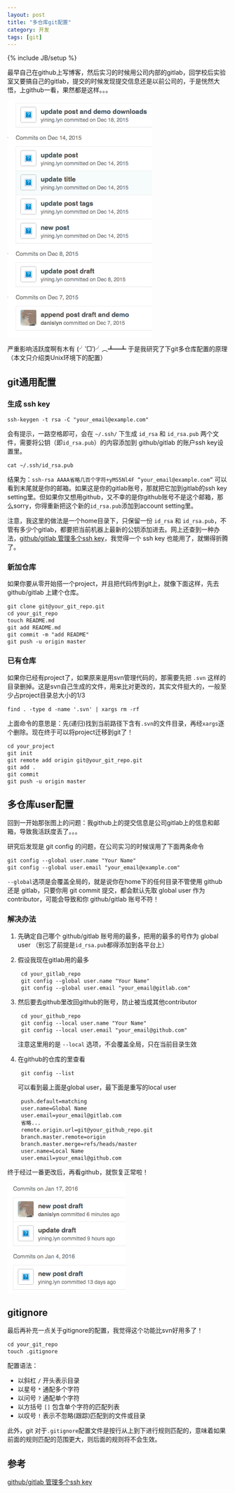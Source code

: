 ```yaml
---
layout: post
title: "多仓库git配置"
category: 开发
tags: [git]
---
```

{% include JB/setup %}

最早自己在github上写博客，然后实习的时候用公司内部的gitlab，回学校后实验室又要搞自己的gitlab，提交的时候发现提交信息还是以前公司的，于是恍然大悟，上github一看，果然都是这样。。。

<!-- break -->

<img src="/assets/captures/20160118_01.png" style="max-width:330px">

严重影响活跃度啊有木有 (╯‵□′)╯︵┻━┻   于是我研究了下git多仓库配置的原理（本文只介绍类Unix环境下的配置）


git通用配置
-----------

### 生成 ssh key

	ssh-keygen -t rsa -C "your_email@example.com"

会有提示，一路空格即可，会在 `~/.ssh/` 下生成 `id_rsa` 和 `id_rsa.pub` 两个文件，需要将公钥（即`id_rsa.pub`）的内容添加到 github/gitlab 的账户ssh key设置里。

	cat ~/.ssh/id_rsa.pub
	
结果为：`ssh-rsa AAAA省略几百个字符+yMS5Nl4F “your_email@example.com”` 可以看到末尾就是你的邮箱。如果这是你的gitlab账号，那就把它加到gitlab的ssh key setting里。但如果你又想用github，又不幸的是你github账号不是这个邮箱，那么sorry，你得重新把这个新的`id_rsa.pub`添加到account setting里。

注意，我这里的做法是一个home目录下，只保留一份 `id_rsa` 和 `id_rsa.pub`，不管有多少个gitlab，都要把当前机器上最新的公钥添加进去。网上还查到一种办法，[github/gitlab 管理多个ssh key](http://www.cnblogs.com/fanyong/p/3962455.html)，我觉得一个 ssh key 也能用了，就懒得折腾了。

### 新加仓库

如果你要从零开始搭一个project，并且把代码传到git上，就像下面这样，先去 github/gitlab 上建个仓库。

	git clone git@your_git_repo.git
	cd your_git_repo
	touch README.md
	git add README.md
	git commit -m "add README"
	git push -u origin master

### 已有仓库

如果你已经有project了，如果原来是用svn管理代码的，那需要先把 `.svn` 这样的目录删掉。这是svn自己生成的文件，用来比对更改的，其实文件挺大的，一般至少占project目录总大小的1/3

	find . -type d -name '.svn' | xargs rm -rf
	
上面命令的意思是：先(递归)找到当前路径下含有`.svn`的文件目录，再经`xargs`逐个删除。现在终于可以将project迁移到git了！

	cd your_project
	git init
	git remote add origin git@your_git_repo.git
	git add .
	git commit
	git push -u origin master


多仓库user配置
-------------
回到一开始那张图上的问题：我github上的提交信息是公司gitlab上的信息和邮箱，导致我活跃度丢了。。。

研究后发现是 git config 的问题，在公司实习的时候误用了下面两条命令

	git config --global user.name "Your Name"
	git config --global user.email "your_email@example.com"

`--global`选项是会覆盖全局的，就是说你在home下的任何目录不管使用 github 还是 gitlab，只要你用 git commit 提交，都会默认先取 global user 作为 contributor，可能会导致和你 github/gitlab 账号不符！

### 解决办法

1. 先确定自己哪个 github/gitlab 账号用的最多，把用的最多的号作为 global user （别忘了前提是`id_rsa.pub`都得添加到各平台上）

2. 假设我现在gitlab用的最多

		cd your_gitlab_repo
		git config --global user.name "Your Name"
		git config --global user.email "your_email@gitlab.com"
	
3. 然后要去github里改回github的账号，防止被当成其他contributor

		cd your_github_repo
		git config --local user.name "Your Name"
		git config --local user.email "your_email@github.com"

	注意这里用的是 `--local` 选项，不会覆盖全局，只在当前目录生效

4. 在github的仓库的里查看

		git config --list

	可以看到最上面是global user，最下面是重写的local user
	
		push.default=matching
		user.name=Global Name
		user.email=your_email@gitlab.com
		省略...
		remote.origin.url=git@your_github_repo.git
		branch.master.remote=origin
		branch.master.merge=refs/heads/master
		user.name=Local Name
		user.email=your_email@github.com

终于经过一番更改后，再看github，就恢复正常啦！

<img src="/assets/captures/20160118_02.png" style="max-width:270px">


gitignore
----------
最后再补充一点关于gitignore的配置，我觉得这个功能比svn好用多了！

	cd your_git_repo
	touch .gitignore

配置语法：

- 以斜杠 `/` 开头表示目录
- 以星号 `*` 通配多个字符
- 以问号 `?` 通配单个字符
- 以方括号 `[]` 包含单个字符的匹配列表
- 以叹号 `!` 表示不忽略(跟踪)匹配到的文件或目录

此外，git 对于`.gitignore`配置文件是按行从上到下进行规则匹配的，意味着如果前面的规则匹配的范围更大，则后面的规则将不会生效。


参考
----
[github/gitlab 管理多个ssh key](http://www.cnblogs.com/fanyong/p/3962455.html)
